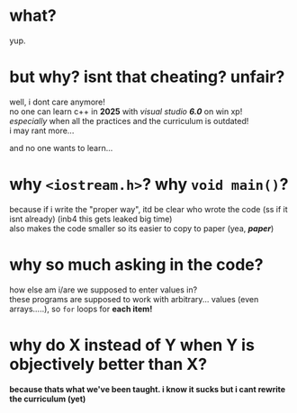 # what?

yup.

# but why? isnt that cheating? unfair?

well, i dont care anymore!<br>
no one can learn c++ in **2025** with _visual studio **6.0**_ on win xp!<br>
_especially_ when all the practices and the curriculum is outdated!<br>
i may rant more...

and no one wants to learn...

# why `<iostream.h>`? why `void main()`?

because if i write the "proper way", itd be clear who wrote the code (ss if it isnt already) (inb4 this gets leaked big time)<br>
also makes the code smaller so its easier to copy to paper (yea, _**paper**_)

# why so much asking in the code?

how else am i/are we supposed to enter values in?<br>
these programs are supposed to work with arbitrary... values (even arrays.....), so `for` loops for **each item!**

# why do X instead of Y when Y is objectively better than X?

**because thats what we've been taught. i know it sucks but i cant rewrite the curriculum (yet)**
